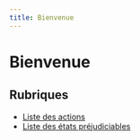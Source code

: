 ```yaml
---
title: Bienvenue
---
```

# Bienvenue

## Rubriques

- [Liste des actions](actions/index.html)
- [Liste des états préjudiciables](etats/index.html)
